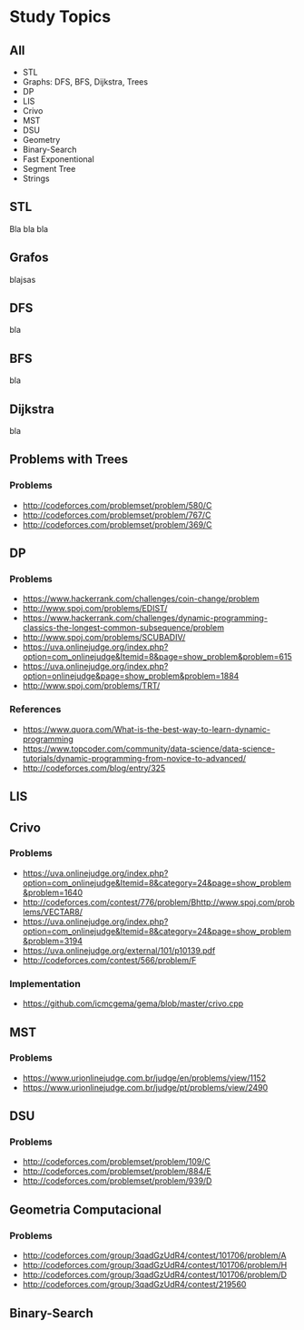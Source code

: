 # Study Topics

## All
- STL
- Graphs: DFS, BFS, Dijkstra, Trees
- DP
- LIS
- Crivo
- MST
- DSU
- Geometry
- Binary-Search
- Fast Exponentional
- Segment Tree
- Strings

## STL

Bla bla bla

## Grafos

blajsas

## DFS

bla

## BFS

bla

## Dijkstra

bla

## Problems with Trees

### Problems

- http://codeforces.com/problemset/problem/580/C
- http://codeforces.com/problemset/problem/767/C
- http://codeforces.com/problemset/problem/369/C

## DP

### Problems

- https://www.hackerrank.com/challenges/coin-change/problem
- http://www.spoj.com/problems/EDIST/
- https://www.hackerrank.com/challenges/dynamic-programming-classics-the-longest-common-subsequence/problem
- http://www.spoj.com/problems/SCUBADIV/
- https://uva.onlinejudge.org/index.php?option=com_onlinejudge&Itemid=8&page=show_problem&problem=615
- https://uva.onlinejudge.org/index.php?option=onlinejudge&page=show_problem&problem=1884
- http://www.spoj.com/problems/TRT/

### References

- https://www.quora.com/What-is-the-best-way-to-learn-dynamic-programming
- https://www.topcoder.com/community/data-science/data-science-tutorials/dynamic-programming-from-novice-to-advanced/
- http://codeforces.com/blog/entry/325

## LIS

## Crivo

### Problems

- https://uva.onlinejudge.org/index.php?option=com_onlinejudge&Itemid=8&category=24&page=show_problem&problem=1640
- http://codeforces.com/contest/776/problem/Bhttp://www.spoj.com/problems/VECTAR8/
- https://uva.onlinejudge.org/index.php?option=com_onlinejudge&Itemid=8&category=24&page=show_problem&problem=3194
- https://uva.onlinejudge.org/external/101/p10139.pdf
- http://codeforces.com/contest/566/problem/F

### Implementation

- https://github.com/icmcgema/gema/blob/master/crivo.cpp

## MST

### Problems

- https://www.urionlinejudge.com.br/judge/en/problems/view/1152
- https://www.urionlinejudge.com.br/judge/pt/problems/view/2490

## DSU

### Problems

- http://codeforces.com/problemset/problem/109/C
- http://codeforces.com/problemset/problem/884/E
- http://codeforces.com/problemset/problem/939/D

## Geometria Computacional

### Problems

- http://codeforces.com/group/3qadGzUdR4/contest/101706/problem/A
- http://codeforces.com/group/3qadGzUdR4/contest/101706/problem/H
- http://codeforces.com/group/3qadGzUdR4/contest/101706/problem/D
- http://codeforces.com/group/3qadGzUdR4/contest/219560

## Binary-Search